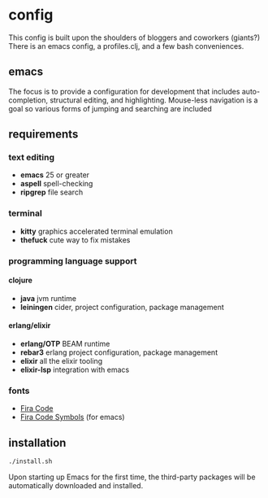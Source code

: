 # config

This config is built upon the shoulders of bloggers and coworkers (giants?)
There is an emacs config, a profiles.clj, and a few bash conveniences.

## emacs

The focus is to provide a configuration for development that includes
auto-completion, structural editing, and highlighting. Mouse-less navigation is a goal so various forms of jumping and searching are included

## requirements

### text editing

- __emacs__ 25 or greater
- __aspell__ spell-checking
- __ripgrep__ file search

### terminal

- __kitty__ graphics accelerated terminal emulation
- __thefuck__ cute way to fix mistakes

### programming language support

#### clojure

- __java__ jvm runtime
- __leiningen__ cider, project configuration, package management

#### erlang/elixir

- __erlang/OTP__ BEAM runtime
- __rebar3__ erlang project configuration, package management
- __elixir__ all the elixir tooling
- __elixir-lsp__ integration with emacs

### fonts

- [Fira Code](https://github.com/tonsky/FiraCode)
- [Fira Code Symbols](https://github.com/Profpatsch/blog/blob/master/posts/ligature-emulation-in-emacs/post.md#appendix-b-update-1-firacode-integration) (for emacs)

## installation

```bash
./install.sh
```

Upon starting up Emacs for the first time, the third-party packages
will be automatically downloaded and installed.
